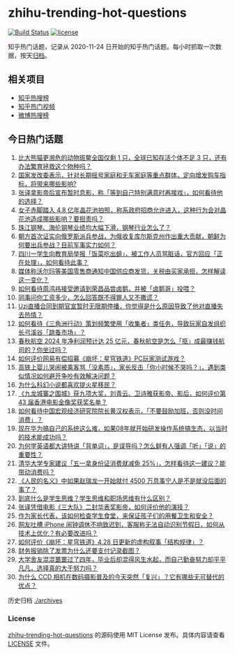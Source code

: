 # zhihu-trending-hot-questions

[![Build Status](https://github.com/justjavac/zhihu-trending-hot-questions/workflows/ci/badge.svg?branch=master)](https://github.com/justjavac/zhihu-trending-hot-questions/actions)
[![license](https://img.shields.io/github/license/justjavac/zhihu-trending-hot-questions)](https://github.com/justjavac/zhihu-trending-hot-questions/blob/master/LICENSE)

知乎热门话题，记录从 2020-11-24
日开始的知乎热门话题。每小时抓取一次数据，按天[归档](./archives)。

## 相关项目

- [知乎热搜榜](https://github.com/justjavac/zhihu-trending-top-search)
- [知乎热门视频](https://github.com/justjavac/zhihu-trending-hot-video)
- [微博热搜榜](https://github.com/justjavac/weibo-trending-hot-search)

## 今日热门话题

<!-- BEGIN -->
<!-- 最后更新时间 Mon Apr 28 2025 16:58:30 GMT+0800 (China Standard Time) -->

1. [比大熊猫更濒危的动物斑鳖全国仅剩 1 只，全球已知存活个体不足 3 只，还有办法繁育拯救这个物种吗？](https://www.zhihu.com/question/1899555786608304656)
1. [国家发改委表示，针对长期摇号家庭和无车家庭等重点群体，定向增发购车指标，将带来哪些影响?](https://www.zhihu.com/question/1900144595288950612)
1. [张译拿影帝后宣布暂时息影，称「等到自己特别满意时再接戏」，如何看待他的选择？](https://www.zhihu.com/question/1899932391042147948)
1. [女子赤脚踏入 4.8 亿年晶花池拍照，称系政府招商允许进入，这种行为会对晶花池造成哪些影响？要担责吗？](https://www.zhihu.com/question/1900119661791634118)
1. [珠江钢琴、海伦钢琴业绩均大幅下滑，钢琴行业怎么了？](https://www.zhihu.com/question/1900137990124168769)
1. [朝方首次证实向俄罗斯派兵参战，为俄收复库尔斯克州作出重大贡献，朝鲜为何要出兵参战？目前军事实力如何？](https://www.zhihu.com/question/1900129061226907110)
1. [四川一学生向教育局举报「饭菜吃出蛆」，被工作人员骂脏话，官方回应「正在处理」，如何看待此事？](https://www.zhihu.com/question/1899884965916799371)
1. [媒体称沃尔玛等美国零售商通知中国供应商发货，关税由买家承担，怎样解读这一变化？](https://www.zhihu.com/question/1899606299152487314)
1. [如何看待周鸿祎接受邀请到荣昌品尝卤鹅，并被「卤鹅哥」投喂？](https://www.zhihu.com/question/1899614241478154055)
1. [同事问你工资多少，怎么回答既不得罪人又不撒谎？](https://www.zhihu.com/question/1899126585363267922)
1. [Uzi直播合同到期官宣暂时无限期停播，你觉得是什么原因导致了他对直播失去热情？](https://www.zhihu.com/question/1900132696203695632)
1. [如何看待《三角洲行动》策划频繁使用「收集者」类任务，导致玩家自发组织长弓溪谷「跳蚤市场」？](https://www.zhihu.com/question/1899819417447133270)
1. [春秋航空 2024 年净利润预计达 25 亿元，春秋航空是怎么「抠」成最赚钱航司的？你坐过吗？](https://www.zhihu.com/question/1899781408924336528)
1. [如何评价网易有偿招募《崩坏：星穹铁道》PC玩家测试游戏？](https://www.zhihu.com/question/1899411190486106453)
1. [高铁上婴儿哭闹被乘客骂「没素质」，家长反击「你小时候不哭吗？」，遇到类似情况如何避开争吵有效解决问题？](https://www.zhihu.com/question/1899247073322303732)
1. [为什么科幻小说都喜欢提火星移民？](https://www.zhihu.com/question/1899405362777527105)
1. [《九龙城寨之围城》获九项大奖，刘青云、卫诗雅获影帝、影后，如何评价第 43 届香港电影金像奖获奖名单？](https://www.zhihu.com/question/1899913200998244714)
1. [如何看待中国宏观经济研究院院长黄汉权表示，「不要鼓励加班，否则没时间消费」？](https://www.zhihu.com/question/1899825409241093601)
1. [现在华为搞自己的系统这么难，如果08年就开始研发操作系统搞生态，以当时的技术能成功吗？](https://www.zhihu.com/question/1897499905087472862)
1. [为何学英语都大讲特讲「背单词」，是误导吗？怎么鲜有人强调「听」「说」的重要性？](https://www.zhihu.com/question/1898710297293852999)
1. [清华大学专家建议「五一拿身份证消费就减免 25%」，怎样看待这一建议？能带动消费吗？](https://www.zhihu.com/question/1900191732659873155)
1. [《人民的名义》中如果赵瑞龙一开始就付 4500 万息事宁人是不是就没后面的事了？](https://www.zhihu.com/question/58848165)
1. [到底什么是学生思维？学生思维和职场思维有什么区别？](https://www.zhihu.com/question/659548641)
1. [张译凭借电影《三大队》二封华表奖影帝，如何评价他的演技？](https://www.zhihu.com/question/1899889410515890779)
1. [作为家长代表，该如何检查学生食堂，来保证孩子们的用餐卫生和安全？](https://www.zhihu.com/question/12318197776)
1. [网友吐槽 iPhone 闹钟调休不响致迟到，客服称无法自动识别节假日，如何从技术上优化？有必要改进吗？](https://www.zhihu.com/question/1899826576629130303)
1. [如何评价《崩坏：星穹铁道》4.28 日更新的虚构叙事「结构规律」？](https://www.zhihu.com/question/1900133629985793500)
1. [财务报销除了发票为什么还要支付记录截图？](https://www.zhihu.com/question/12813981438)
1. [大学舍友混混噩噩过了四年，毕业后却混得风生水起，而自己勤奋努力却平平凡凡，选择真的大于努力吗？](https://www.zhihu.com/question/1892658872969303205)
1. [为什么 CCD 相机在数码摄影普及的今天突然「复兴」？它有哪些无可替代的优点？](https://www.zhihu.com/question/1897982563739506194)

<!-- END -->

历史归档 [./archives](./archives)

### License

[zhihu-trending-hot-questions](https://github.com/justjavac/zhihu-trending-hot-questions)
的源码使用 MIT License 发布。具体内容请查看 [LICENSE](./LICENSE) 文件。
